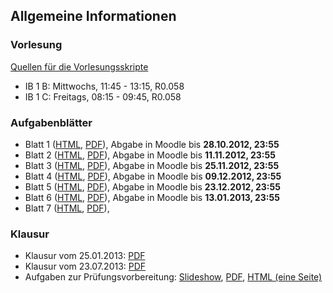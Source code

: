 ## Allgemeine Informationen

### Vorlesung

[Quellen für die Vorlesungsskripte](https://github.com/obcode/seiib)

-   IB 1 B: Mittwochs, 11:45 - 13:15, R0.058
-   IB 1 C: Freitags, 08:15 - 09:45, R0.058

### Aufgabenblätter

-   Blatt 1
    ([HTML](/docs/lectures/seiib/html/Blatt1.html),
    [PDF](/docs/lectures/seiib/pdf/Blatt1.pdf)),
    Abgabe in Moodle bis **28.10.2012, 23:55**
-   Blatt 2
    ([HTML](/docs/lectures/seiib/html/Blatt2.html),
    [PDF](/docs/lectures/seiib/pdf/Blatt2.pdf)),
    Abgabe in Moodle bis **11.11.2012, 23:55**
-   Blatt 3
    ([HTML](/docs/lectures/seiib/html/Blatt3.html),
    [PDF](/docs/lectures/seiib/pdf/Blatt3.pdf)),
    Abgabe in Moodle bis **25.11.2012, 23:55**
-   Blatt 4
    ([HTML](/docs/lectures/seiib/html/Blatt4.html),
    [PDF](/docs/lectures/seiib/pdf/Blatt4.pdf)),
    Abgabe in Moodle bis **09.12.2012, 23:55**
-   Blatt 5
    ([HTML](/docs/lectures/seiib/html/Blatt5.html),
    [PDF](/docs/lectures/seiib/pdf/Blatt5.pdf)),
    Abgabe in Moodle bis **23.12.2012, 23:55**
-   Blatt 6
    ([HTML](/docs/lectures/seiib/html/Blatt6.html),
    [PDF](/docs/lectures/seiib/pdf/Blatt6.pdf)),
    Abgabe in Moodle bis **13.01.2013, 23:55**
-   Blatt 7
    ([HTML](/docs/lectures/seiib/html/Blatt7.html),
    [PDF](/docs/lectures/seiib/pdf/Blatt7.pdf)),

### Klausur

-   Klausur vom 25.01.2013: [PDF](/docs/lectures/seiib/pdf/KlausurWS2012.pdf)
-   Klausur vom 23.07.2013: [PDF](/docs/lectures/seiib/pdf/KlausurSS2013.pdf)
-   Aufgaben zur Prüfungsvorbereitung:
    [Slideshow](/docs/lectures/seiib/presentation/Aufgaben.html),
    [PDF](/docs/lectures/seiib/pdf/Aufgaben.pdf),
    [HTML (eine Seite)](/docs/lectures/seiib/html/Aufgaben.html)

